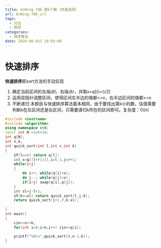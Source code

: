 ```yaml
---
title: AcWing 786.第k个数（快速选择）
url: AcWing.786_url
tags:
  - 分治
  - 排序
categories:
  - 排序算法
date: 2020-08-013 20:03:00
---
```

# 快速排序
**快速排序**即sort方法的手动实现
1. 确定当前区间的左端点l，右端点r，并取x=q[(l+r)/2]
2. 运用双指针调整区间，使得区间左半边的值都<=x，右半边区间的值都>=x
3. 不断递归
本题目与快速排序算法基本相同，由于要找出第k小的数，估值需要判断k在左区间还是右区间，只需要递归k所在的区间即可。复杂度：O(n)

```c++
#include <iostream>
#include <algorithm>
using namespace std;
const int N =1e6+10;
int q[N];
int n,k;
int quick_sort(int l,int r,int k)
{
	if(l==r) return q[l];
	int x=q[(l+r)/2],i=l-1,j=r+1;
	while(i<j)
	{
		do i++; while(q[i]<x);
		do j--; while(q[j]>x);
		if(i<j) swap(q[i],q[j]);
	}
	int sl=j-l+1;
	if(k<=sl) return quick_sort(l,j,k);
	return quick_sort(j+1,r,k-sl);
	
}
int main()
{
	cin>>n>>k;
	for(int i=0;i<n;i++) cin>>q[i];
	
	printf("%d\n",quick_sort(0,n-1,k));
} 
```

<!-- more -->
